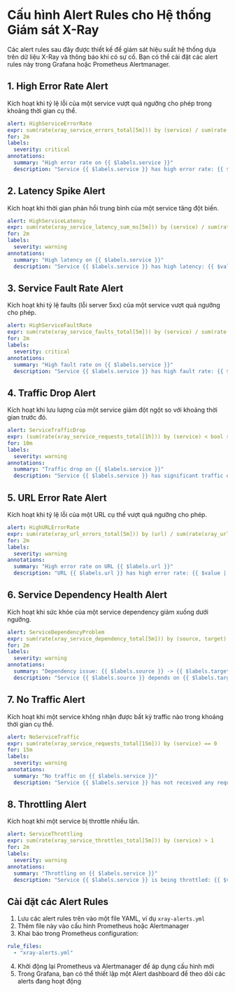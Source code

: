 # Cấu hình Alert Rules cho Hệ thống Giám sát X-Ray

Các alert rules sau đây được thiết kế để giám sát hiệu suất hệ thống dựa trên dữ liệu X-Ray và thông báo khi có sự cố. Bạn có thể cài đặt các alert rules này trong Grafana hoặc Prometheus Alertmanager.

## 1. High Error Rate Alert

Kích hoạt khi tỷ lệ lỗi của một service vượt quá ngưỡng cho phép trong khoảng thời gian cụ thể.

```yaml
alert: HighServiceErrorRate
expr: sum(rate(xray_service_errors_total[5m])) by (service) / sum(rate(xray_service_requests_total[5m])) by (service) * 100 > 5
for: 2m
labels:
  severity: critical
annotations:
  summary: "High error rate on {{ $labels.service }}"
  description: "Service {{ $labels.service }} has high error rate: {{ $value | printf \"%.2f\" }}% (threshold: 5%)"
```

## 2. Latency Spike Alert

Kích hoạt khi thời gian phản hồi trung bình của một service tăng đột biến.

```yaml
alert: HighServiceLatency
expr: sum(rate(xray_service_latency_sum_ms[5m])) by (service) / sum(rate(xray_service_latency_count[5m])) by (service) > 1000
for: 2m
labels:
  severity: warning
annotations:
  summary: "High latency on {{ $labels.service }}"
  description: "Service {{ $labels.service }} has high latency: {{ $value | printf \"%.2f\" }}ms (threshold: 1000ms)"
```

## 3. Service Fault Rate Alert

Kích hoạt khi tỷ lệ faults (lỗi server 5xx) của một service vượt quá ngưỡng cho phép.

```yaml
alert: HighServiceFaultRate
expr: sum(rate(xray_service_faults_total[5m])) by (service) / sum(rate(xray_service_requests_total[5m])) by (service) * 100 > 2
for: 2m
labels:
  severity: critical
annotations:
  summary: "High fault rate on {{ $labels.service }}"
  description: "Service {{ $labels.service }} has high fault rate: {{ $value | printf \"%.2f\" }}% (threshold: 2%)"
```

## 4. Traffic Drop Alert

Kích hoạt khi lưu lượng của một service giảm đột ngột so với khoảng thời gian trước đó.

```yaml
alert: ServiceTrafficDrop
expr: (sum(rate(xray_service_requests_total[1h])) by (service) < bool sum(rate(xray_service_requests_total[1h] offset 1d)) by (service) * 0.2) and sum(rate(xray_service_requests_total[1h] offset 1d)) by (service) > 0
for: 10m
labels:
  severity: warning
annotations:
  summary: "Traffic drop on {{ $labels.service }}"
  description: "Service {{ $labels.service }} has significant traffic drop (>80% compared to same time yesterday)"
```

## 5. URL Error Rate Alert

Kích hoạt khi tỷ lệ lỗi của một URL cụ thể vượt quá ngưỡng cho phép.

```yaml
alert: HighURLErrorRate
expr: sum(rate(xray_url_errors_total[5m])) by (url) / sum(rate(xray_url_requests_total[5m])) by (url) * 100 > 10
for: 2m
labels:
  severity: warning
annotations:
  summary: "High error rate on URL {{ $labels.url }}"
  description: "URL {{ $labels.url }} has high error rate: {{ $value | printf \"%.2f\" }}% (threshold: 10%)"
```

## 6. Service Dependency Health Alert

Kích hoạt khi sức khỏe của một service dependency giảm xuống dưới ngưỡng.

```yaml
alert: ServiceDependencyProblem
expr: sum(rate(xray_service_dependency_total[5m])) by (source, target) > 0 and (sum(rate(xray_service_errors_total{service=~"$target"}[5m])) / sum(rate(xray_service_requests_total{service=~"$target"}[5m]))) * 100 > 10
for: 2m
labels:
  severity: warning
annotations:
  summary: "Dependency issue: {{ $labels.source }} -> {{ $labels.target }}"
  description: "Service {{ $labels.source }} depends on {{ $labels.target }} which has high error rate: {{ $value | printf \"%.2f\" }}% (threshold: 10%)"
```

## 7. No Traffic Alert

Kích hoạt khi một service không nhận được bất kỳ traffic nào trong khoảng thời gian cụ thể.

```yaml
alert: NoServiceTraffic
expr: sum(rate(xray_service_requests_total[15m])) by (service) == 0
for: 15m
labels:
  severity: warning
annotations:
  summary: "No traffic on {{ $labels.service }}"
  description: "Service {{ $labels.service }} has not received any requests in the last 15 minutes"
```

## 8. Throttling Alert

Kích hoạt khi một service bị throttle nhiều lần.

```yaml
alert: ServiceThrottling
expr: sum(rate(xray_service_throttles_total[5m])) by (service) > 1
for: 2m
labels:
  severity: warning
annotations:
  summary: "Throttling on {{ $labels.service }}"
  description: "Service {{ $labels.service }} is being throttled: {{ $value | printf \"%.2f\" }} requests/sec"
```

## Cài đặt các Alert Rules

1. Lưu các alert rules trên vào một file YAML, ví dụ `xray-alerts.yml`
2. Thêm file này vào cấu hình Prometheus hoặc Alertmanager
3. Khai báo trong Prometheus configuration:

```yaml
rule_files:
  - "xray-alerts.yml"
```

4. Khởi động lại Prometheus và Alertmanager để áp dụng cấu hình mới
5. Trong Grafana, bạn có thể thiết lập một Alert dashboard để theo dõi các alerts đang hoạt động
